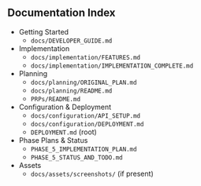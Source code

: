 ## Documentation Index

- Getting Started
  - `docs/DEVELOPER_GUIDE.md`
- Implementation
  - `docs/implementation/FEATURES.md`
  - `docs/implementation/IMPLEMENTATION_COMPLETE.md`
- Planning
  - `docs/planning/ORIGINAL_PLAN.md`
  - `docs/planning/README.md`
  - `PRPs/README.md`
- Configuration & Deployment
  - `docs/configuration/API_SETUP.md`
  - `docs/configuration/DEPLOYMENT.md`
  - `DEPLOYMENT.md` (root)
- Phase Plans & Status
  - `PHASE_5_IMPLEMENTATION_PLAN.md`
  - `PHASE_5_STATUS_AND_TODO.md`
- Assets
  - `docs/assets/screenshots/` (if present)

